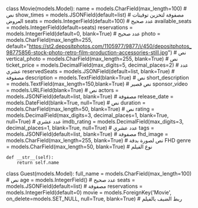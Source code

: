 class Movie(models.Model):
name = models.CharField(max_length=100)  # نص
show_times = models.JSONField(default=list)  # مصفوفة لتخزين توقيتات العروض
seats = models.IntegerField(default=100)  # عدد صحيح
available_seats = models.IntegerField(default=seats)
reservations = models.IntegerField(default=0, blank=True)  # عدد صحيح
photo = models.CharField(max_length=255, default="https://st2.depositphotos.com/1105977/9877/i/450/depositphotos_98775856-stock-photo-retro-film-production-accessories-still.jpg")  # نص
vertical_photo = models.CharField(max_length=255, blank=True)  # نص
ticket_price = models.DecimalField(max_digits=5, decimal_places=2)  # عدد عشري
reservedSeats = models.JSONField(default=list, blank=True)  # مصفوفة
description = models.TextField(blank=True)  # نص
short_description = models.TextField(max_length=150,blank=True)  # نص قصير
sponsor_video = models.URLField(blank=True)  # نص
actors = models.JSONField(default=list, blank=True)  # مصفوفة
release_date = models.DateField(blank=True, null=True)  # نص
duration = models.CharField(max_length=50, blank=True)  # نص
rating = models.DecimalField(max_digits=3, decimal_places=1, blank=True, null=True)  # عدد عشري
imdb_rating = models.DecimalField(max_digits=3, decimal_places=1, blank=True, null=True)  # عدد عشري
tags = models.JSONField(default=list, blank=True)  # مصفوفة
fhd_image = models.CharField(max_length=255, blank=True)  # نص لصورة بدقة FHD
genre = models.CharField(max_length=50, blank=True)  # نوع الفيلم

    def __str__(self):
        return self.name

class Guest(models.Model):
full_name = models.CharField(max_length=100)  # نص
age = models.IntegerField()  # عدد صحيح
seats = models.JSONField(default=list)  # مصفوفة
reservations = models.IntegerField(default=0)
movie = models.ForeignKey('Movie', on_delete=models.SET_NULL, null=True, blank=True)  # ربط الضيف بالفيلم